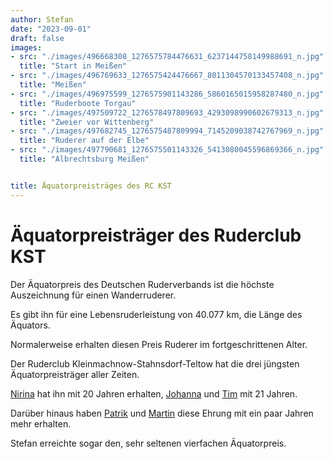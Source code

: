 ```yaml
---
author: Stefan
date: "2023-09-01"
draft: false
images:
- src: "./images/496668308_1276575784476631_6237144758149988691_n.jpg"
  title: "Start in Meißen"
- src: "./images/496769633_1276575424476667_8011304570133457408_n.jpg"
  title: "Meißen"
- src: "./images/496975599_1276575901143286_5860165015958287480_n.jpg"
  title: "Ruderboote Torgau"
- src: "./images/497509722_1276578497809693_4293098990602679313_n.jpg"
  title: "Zweier vor Wittenberg"
- src: "./images/497682745_1276575487809994_7145209038742767969_n.jpg"
  title: "Ruderer auf der Elbe"
- src: "./images/497790681_1276575501143326_5413080045596869366_n.jpg"
  title: "Albrechtsburg Meißen"


title: Äquatorpreisträges des RC KST
---
```


# Äquatorpreisträger des Ruderclub KST


Der Äquatorpreis des Deutschen Ruderverbands ist die höchste Auszeichnung für einen Wanderruderer.

Es gibt ihn für eine Lebensruderleistung von 40.077 km, die Länge des Äquators.

Normalerweise erhalten diesen Preis Ruderer im fortgeschrittenen Alter.

Der Ruderclub Kleinmachnow-Stahnsdorf-Teltow hat die drei jüngsten Äquatorpreisträger aller Zeiten.

[Nirina](../../../berichte/2017/aequatorpreis_nirina_2017/) hat ihn mit 20 Jahren erhalten, [Johanna](../../../berichte/2023/aequatorpreis_johanna_2023/) und [Tim](../../../berichte/2023/aequatorpreis_tim_2023/) mit 21 Jahren.

Darüber hinaus haben [Patrik](../../../berichte/2021/aquatorpreis_patrik/) und [Martin](../../../berichte/2021/aquatorpreis_martin/) diese Ehrung mit ein paar Jahren mehr erhalten.

Stefan erreichte sogar den, sehr seltenen vierfachen Äquatorpreis.



